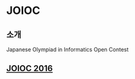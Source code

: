 # JOIOC

## 소개

Japanese Olympiad in Informatics Open Contest

## [JOIOC 2016](./joioc/joioc2016.md)

